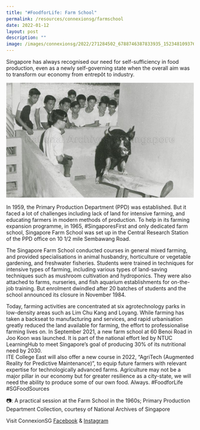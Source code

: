 ```yaml
---
title: "#FoodforLife: Farm School"
permalink: /resources/connexionsg/farmschool
date: 2022-01-12
layout: post
description: ""
image: /images/connexionsg/2022/271284502_6788746387833935_1523481093767035532_n.jpg
---
```

Singapore has always recognised our need for self-sufficiency in food production, even as a newly self-governing state when the overall aim was to transform our economy from entrepôt to industry. 

![Alt text for image on Isomer site](/images/connexionsg/2022/271284502_6788746387833935_1523481093767035532_n.jpg)

In 1959, the Primary Production Department (PPD) was established. But it faced a lot of challenges including lack of land for intensive farming, and educating farmers in modern methods of production. To help in its farming expansion programme, in 1965, #SingaporesFirst and only dedicated farm school, Singapore Farm School was set up in the Central Research Station of the PPD office on 10 1/2 mile Sembawang Road. 

The Singapore Farm School conducted courses in general mixed farming, and provided specialisations in animal husbandry, horticulture or vegetable gardening, and freshwater fisheries. Students were trained in techniques for intensive types of farming, including various types of land-saving techniques such as mushroom cultivation and hydroponics. They were also attached to farms, nurseries, and fish aquarium establishments for on-the-job training. But enrolment dwindled after 20 batches of students and the school announced its closure in November 1984. 

Today, farming activities are concentrated at six agrotechnology parks in low-density areas such as Lim Chu Kang and Loyang. While farming has taken a backseat to manufacturing and services, and rapid urbanisation greatly reduced the land available for farming, the effort to professionalise farming lives on. In September 2021, a new farm school at 60 Benoi Road in Joo Koon was launched. It is part of the national effort led by NTUC LearningHub to meet Singapore’s goal of producing 30% of its nutritional need by 2030.                                                                    
ITE College East will also offer a new course in 2022, “AgriTech (Augmented Reality for Predictive Maintenance)”, to equip future farmers with relevant expertise for technologically advanced farms. 
Agriculture may not be a major pillar in our economy but for greater resilience as a city-state, we will need the ability to produce some of our own food. Always.  #FoodforLife #SGFoodSources

📷: A practical session at the Farm School in the 1960s; Primary Production Department Collection, courtesy of National Archives of Singapore

Visit ConnexionSG [Facebook](https://www.facebook.com/ConnexionSG) & [Instagram](https://www.instagram.com/connexionsg/)